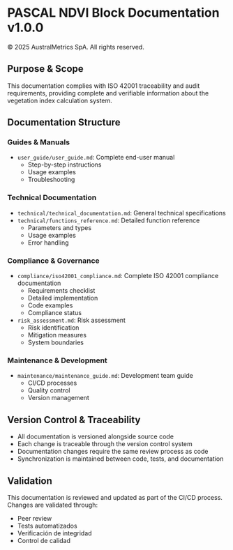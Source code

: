 # PASCAL NDVI Block Documentation v1.0.0

© 2025 AustralMetrics SpA. All rights reserved.

## Purpose & Scope

This documentation complies with ISO 42001 traceability and audit requirements, providing complete and verifiable information about the vegetation index calculation system.

## Documentation Structure

### Guides & Manuals
- `user_guide/user_guide.md`: Complete end-user manual
  - Step-by-step instructions
  - Usage examples
  - Troubleshooting

### Technical Documentation
- `technical/technical_documentation.md`: General technical specifications
- `technical/functions_reference.md`: Detailed function reference
  - Parameters and types
  - Usage examples
  - Error handling

### Compliance & Governance
- `compliance/iso42001_compliance.md`: Complete ISO 42001 compliance documentation
  - Requirements checklist
  - Detailed implementation
  - Code examples
  - Compliance status
- `risk_assessment.md`: Risk assessment
  - Risk identification
  - Mitigation measures
  - System boundaries

### Maintenance & Development
- `maintenance/maintenance_guide.md`: Development team guide
  - CI/CD processes
  - Quality control
  - Version management

## Version Control & Traceability

- All documentation is versioned alongside source code
- Each change is traceable through the version control system
- Documentation changes require the same review process as code
- Synchronization is maintained between code, tests, and documentation

## Validation

This documentation is reviewed and updated as part of the CI/CD process. Changes are validated through:
- Peer review
- Tests automatizados
- Verificación de integridad
- Control de calidad
